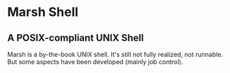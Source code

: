 # Marsh Shell
## A POSIX-compliant UNIX Shell

Marsh is a by-the-book UNIX shell. It's still not fully realized, not runnable. But some aspects have been developed (mainly job control).
